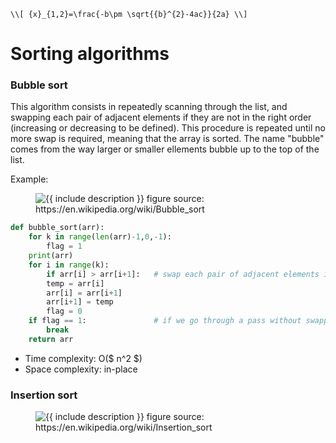 <script type="text/javascript"src="http://cdn.mathjax.org/mathjax/latest/MathJax.js?config=TeX-AMS-MML_HTMLorMML"></script>
```
\\[ {x}_{1,2}=\frac{-b\pm \sqrt{{b}^{2}-4ac}}{2a} \\]
```

# Sorting algorithms

### Bubble sort

This algorithm consists in repeatedly scanning through the list, and swapping each pair of adjacent elements if they are not in the right order (increasing or decreasing to be defined). This procedure is repeated until no more swap is required, meaning that the array is sorted. The name "bubble" comes from the way larger or smaller ellements bubble up to the top of the list.

Example:

<figure class="image">
  <img src="https://upload.wikimedia.org/wikipedia/commons/c/c8/Bubble-sort-example-300px.gif" alt="{{ include description }}">
  figure source: https://en.wikipedia.org/wiki/Bubble_sort
</figure>

```python
def bubble_sort(arr):
    for k in range(len(arr)-1,0,-1):       
        flag = 1   
	print(arr)
	for i in range(k):
	    if arr[i] > arr[i+1]:   # swap each pair of adjacent elements if they are not in increasing order
	    temp = arr[i]
	    arr[i] = arr[i+1]
	    arr[i+1] = temp
	    flag = 0
	if flag == 1:               # if we go through a pass without swapping, the array is already sorted
	    break
	return arr
```

* Time complexity: O($ n^2 $)
* Space complexity: in-place
 
### Insertion sort

<figure class="image">
  <img src="https://upload.wikimedia.org/wikipedia/commons/0/0f/Insertion-sort-example-300px.gif" alt="{{ include description }}">
  figure source: https://en.wikipedia.org/wiki/Insertion_sort
</figure>

